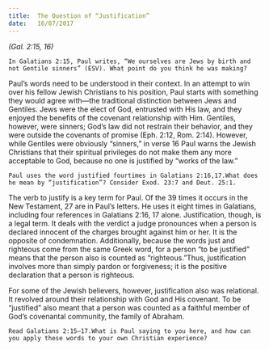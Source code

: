 ```yaml
---
title:  The Question of “Justification”
date:   16/07/2017
---
```


_(Gal. 2:15, 16)_

`In Galatians 2:15, Paul writes, “We ourselves are Jews by birth and not Gentile sinners” (ESV). What point do you think he was making?`

Paul’s words need to be understood in their context. In an attempt to win over his fellow Jewish Christians to his position, Paul starts with something they would agree with—the traditional distinction between Jews and Gentiles. Jews were the elect of God, entrusted with His law, and they enjoyed the benefits of the covenant relationship with Him. Gentiles, however, were sinners; God’s law did not restrain their behavior, and they were outside the covenants of promise (Eph. 2:12, Rom. 2:14). However, while Gentiles were obviously “sinners,” in verse 16 Paul warns the Jewish Christians that their spiritual privileges do not make them any more acceptable to God, because no one is justified by “works of the law.”

`Paul uses the word justified fourtimes in Galatians 2:16,17.What does he mean by “justification”? Consider Exod. 23:7 and Deut. 25:1.`

The verb to justify is a key term for Paul. Of the 39 times it occurs in the New Testament, 27 are in Paul’s letters. He uses it eight times in Galatians, including four references in Galatians 2:16, 17 alone. Justification, though, is a legal term. It deals with the verdict a judge pronounces when a person is declared innocent of the charges brought against him or her. It is the opposite of condemnation. Additionally, because the words just and righteous come from the same Greek word, for a person “to be justified” means that the person also is counted as “righteous.”Thus, justification involves more than simply pardon or forgiveness; it is the positive declaration that a person is righteous.

For some of the Jewish believers, however, justification also was relational. It revolved around their relationship with God and His covenant. To be “justified” also meant that a person was counted as a faithful member of God’s covenantal community, the family of Abraham.

`Read Galatians 2:15–17.What is Paul saying to you here, and how can you apply these words to your own Christian experience?`
